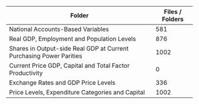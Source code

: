 | Folder                                                              |   Files / Folders |
|---------------------------------------------------------------------|-------------------|
| National Accounts-Based Variables                                   |               581 |
| Real GDP, Employment and Population Levels                          |               876 |
| Shares in Output-side Real GDP at Current Purchasing Power Parities |              1002 |
| Current Price GDP, Capital and Total Factor Productivity            |                 0 |
| Exchange Rates and GDP Price Levels                                 |               336 |
| Price Levels, Expenditure Categories and Capital                    |              1002 |